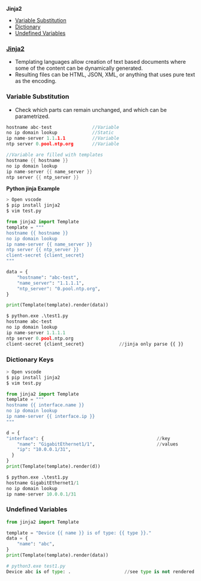 **Jinja2**
- [Variable Substitution](#v)
- [Dictionary](#d)
- [Undefined Variables](#u)

### [Jinja2](https://ttl255.com/jinja2-tutorial-part-1-introduction-and-variable-substitution/)
- Templating languages allow creation of text based documents where some of the content can be dynamically generated.
- Resulting files can be HTML, JSON, XML, or anything that uses pure text as the encoding.

<a name=v></a>
### Variable Substitution
- Check which parts can remain unchanged, and which can be parametrized. 
```c
hostname abc-test               //Variable
no ip domain lookup             //Static
ip name-server 1.1.1.1          //Variable
ntp server 0.pool.ntp.org       //Variable

//Variable are filled with templates
hostname {{ hostname }}                 
no ip domain lookup
ip name-server {{ name_server }}    
ntp server {{ ntp_server }}
```
**Python jinja Example**
```py
> Open vscode
$ pip install jinja2
$ vim test.py

from jinja2 import Template
template = """
hostname {{ hostname }}
no ip domain lookup
ip name-server {{ name_server }}
ntp server {{ ntp_server }}
client-secret {client_secret}
"""

data = {
    "hostname": "abc-test",
    "name_server": "1.1.1.1",
    "ntp_server": "0.pool.ntp.org",
}

print(Template(template).render(data))

$ python.exe .\test1.py
hostname abc-test
no ip domain lookup
ip name-server 1.1.1.1
ntp server 0.pool.ntp.org
client-secret {client_secret}             //jinja only parse {{ }}
```

<a name=d></a>
### Dictionary Keys
```py
> Open vscode
$ pip install jinja2
$ vim test.py

from jinja2 import Template
template = """
hostname {{ interface.name }}
no ip domain lookup
ip name-server {{ interface.ip }}
"""

d = {
"interface": {                                          //key
    "name": "GigabitEthernet1/1",                       //values
    "ip": "10.0.0.1/31",
  }
}
print(Template(template).render(d))

$ python.exe .\test1.py
hostname GigabitEthernet1/1
no ip domain lookup
ip name-server 10.0.0.1/31
```

<a name=u></a>
### Undefined Variables
```py
from jinja2 import Template

template = "Device {{ name }} is of type: {{ type }}."
data = {
    "name": "abc",
}
print(Template(template).render(data))

# python3.exe test1.py
Device abc is of type: .                    //see type is not rendered
```
